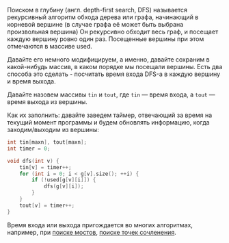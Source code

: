 Поиском в глубину (англ. depth-first search, DFS) называется рекурсивный
алгоритм обхода дерева или графа, начинающий в корневой вершине (в
случае графа её может быть выбрана произвольная вершина) Он
рекурсивно обходит весь граф, и посещает каждую вершину ровно
один раз. Посещенные вершины при этом отмечаются в массиве used.

Давайте его немного модифицируем, а именно, давайте сохраним в
какой-нибудь массив, в каком порядке мы посещали вершины. Есть
два способа это сделать - посчитать время входа DFS-а в каждую вершину
и время выхода.

Давайте назовем массивы `tin` и `tout`, где `tin` — время входа, а
`tout` — время выхода из вершины.

Как их заполнить: давайте заведем таймер, отвечающий за время на текущий
момент программы и будем обновлять информацию, когда заходим/выходим из
вершины:

``` C++
int tin[maxn], tout[maxn];
int timer = 0;

void dfs(int v) {
    tin[v] = timer++;
    for (int i = 0; i < g[v].size(); ++i) {
        if (!used[g[v][i]]) {
            dfs(g[v][i]);
        }
    }
    tout[v] = timer++;
}
```

Время входа или выхода пригождается во многих алгоритмах, например, при
[поиске мостов](Поиск_мостов "wikilink"), [поиске точек
сочленения](Поиск_точек_сочленения "wikilink").